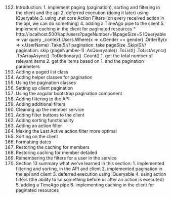 152. Introduction:
    1. implement paging (pagination), sorting and filtering in the client and the api
    2. deferred execution (doing it later) using IQueryable
    3. using .net core Action Filters (on every received action in the api, we can do something)
    4. adding a TimeAgo pipe to the client
    5. implement caching in the client for paginated resources
    * http://localhost:5001/api/users?pageNumber=1&pageSize=5
    IQueryable<User> => var query _context.Users.Where(x => x.Gender == gender)
                                                .OrderBy(x => x.UserName)
                                                .Take(5)// pagination: take pageSize
                                                .Skip(0)// pagination: skip (pageNumber-1)
                                                .AsQueryable()
    .ToList()
    .ToListAsync()
    .ToArrayAsync()
    .ToDictionary() 
    .Count()
    1. get the total number of relevant items
    2. get the items based on 1. and the pagination parameters
153. Adding a paged list class
154. Adding helper classes for pagination
155. Using the pagination classes
156. Setting up client pagination
157. Using the angular bootstrap pagination component
158. Adding filtering to the API
159. Adding additional filters
160. Cleaning up the member service
161. Adding filter buttons to the client
162. Adding sorting functionality
163. Adding an action filter
164. Making the Last Active action filter more optimal
165. Sorting on the client
166. Formatting dates
167. Restoring the caching for members
168. Restoring caching for member detailed
169. Remembering the filters for a user in the service
170. Section 13 summary
what we've learned in this section:
    1. implemented filtering and sorting, in the API and client
    2. implemented pagination in the api and client
    3. deferred execution using IQueryable
    4. using action filters (the ability to so something before or after an action is executed)
    5. adding a TimeAgo pipe
    6. implementing caching in the client for paginated resources

